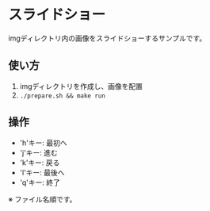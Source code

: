 # スライドショー
imgディレクトリ内の画像をスライドショーするサンプルです。

## 使い方

1. imgディレクトリを作成し、画像を配置
1. `./prepare.sh && make run`

## 操作

* 'h'キー: 最初へ
* 'j'キー: 進む
* 'k'キー: 戻る
* 'l'キー: 最後へ
* 'q'キー: 終了

※ ファイル名順です。
